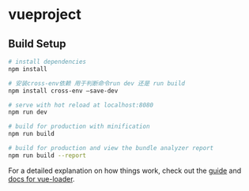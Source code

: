 # vueproject


## Build Setup

``` bash
# install dependencies
npm install

# 安装cross-env依赖 用于判断命令run dev 还是 run build
npm install cross-env –save-dev

# serve with hot reload at localhost:8080
npm run dev

# build for production with minification
npm run build

# build for production and view the bundle analyzer report
npm run build --report
```

For a detailed explanation on how things work, check out the [guide](http://vuejs-templates.github.io/webpack/) and [docs for vue-loader](http://vuejs.github.io/vue-loader).
